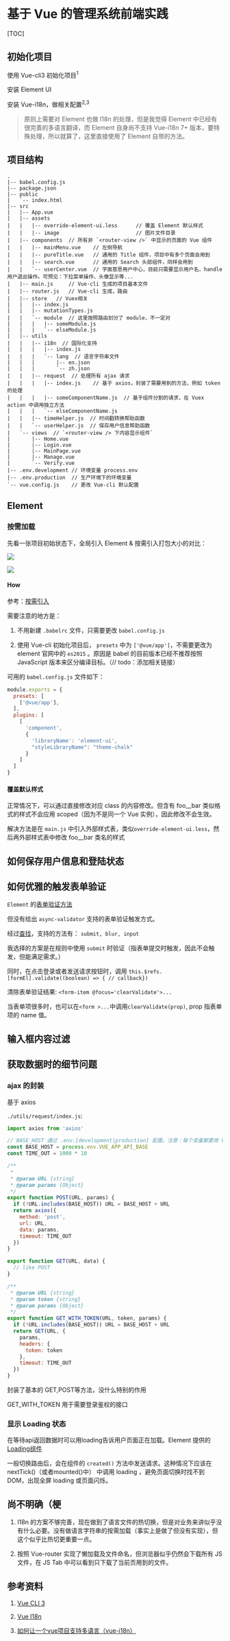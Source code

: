 # 基于 Vue 的管理系统前端实践

[TOC]

## 初始化项目

使用 Vue-cli3 初始化项目<sup>1</sup>

安装 Element UI

安装 Vue-i18n，做相关配置<sup>2,3</sup>

> 原则上需要对 Element 也做 I18n 的处理，但是我觉得 Element 中已经有很完善的多语言翻译，而 Element 自身尚不支持 Vue-i18n 7+ 版本，要特殊处理，所以就算了，这里直接使用了 Element 自带的方法。

## 项目结构

```
.
|-- babel.config.js
|-- package.json
|-- public
|   `-- index.html
|-- src
|   |-- App.vue
|   |-- assets 
|   |   |-- override-element-ui.less      // 覆盖 Element 默认样式
|   |   |-- image                         // 图片文件目录
|   |-- components  // 所有非 `<router-view />` 中显示的页面的 Vue 组件
|   |   |-- mainMenu.vue    // 左侧导航
|   |   |-- pureTitle.vue   // 通用的 Title 组件，项目中有多个页面会用到
|   |   |-- search.vue      // 通用的 Search 头部组件，同样会用到
|   |   `-- userCenter.vue  // 字面意思用户中心，目前只需要显示用户名，handle 用户退出操作。可预见：下拉菜单操作、头像显示等...
|   |-- main.js     // Vue-cli 生成的项目基本文件
|   |-- router.js   // Vue-cli 生成，路由
|   |-- store   // Vuex相关
|   |   |-- index.js
|   |   |-- mutationTypes.js
|   |   `-- module  // 这里按照路由划分了 module，不一定对
|   |   |   |-- someModule.js
|   |   |   `-- elseModule.js
|   |-- utils
|   |   |-- i18n  // 国际化支持
|   |   |   |-- index.js
|   |   |   `-- lang  // 语言字符串文件
|   |   |       |-- en.json
|   |   |       `-- zh.json
|   |   |-- request  // 处理所有 ajax 请求
|   |   |   |-- index.js    // 基于 axios，封装了需要用到的方法，例如 token 的处理
|   |   |   |-- someComponentName.js  // 基于组件分割的请求，在 Vuex action 中调用独立方法
|   |   |   `-- elseComponentName.js
|   |   |-- timeHelper.js  // 时间戳转换帮助函数
|   |   `-- userHelper.js  // 保存用户信息帮助函数
|   `-- views  // `<router-view /> 下内容显示组件`
|       |-- Home.vue
|       |-- Login.vue
|       |-- MainPage.vue
|       |-- Manage.vue
|       `-- Verify.vue
|-- .env.development // 环境变量 process.env
|-- .env.production  // 生产环境下的环境变量
`-- vue.config.js    // 更改 Vue-cli 默认配置
```

## Element 

### 按需加载

先看一张项目初始状态下，全局引入 Element & 按需引入打包大小的对比：

![](../pics/vue-manage-sys/2018-8-8_16-16-57.jpg)

![](../pics/vue-manage-sys/2018-8-8_16-16-27.jpg)

#### How

参考：[按需引入](https://element.eleme.io/#/zh-CN/component/quickstart#an-xu-yin-ru)

需要注意的地方是：

1. 不用新建 `.babelrc` 文件，只需要更改 `babel.config.js`

2. 使用 Vue-cli 初始化项目后， `presets` 中为 `['@vue/app']`，不需要更改为 element 官网中的 `es2015` 。原因是 babel 的目前版本已经不推荐按照 JavaScript 版本来区分编译目标。（// todo：添加相关链接）

可用的 `babel.config.js` 文件如下：

```javascript
module.exports = {
  presets: [
    ['@vue/app'],
  ],
  plugins: [
    [
      'component',
      {
        'libraryName': 'element-ui',
        "styleLibraryName": "theme-chalk"
      }
    ]
  ]
}
```

#### 覆盖默认样式

正常情况下，可以通过直接修改对应 class 的内容修改。但含有 foo__bar 类似格式的样式不会应用 scoped（因为不是同一个 Vue 实例），因此修改不会生效。

解决方法是在 `main.js` 中引入外部样式表，类似`override-element-ui.less`，然后再外部样式表中修改 foo__bar 类名的样式


## 如何保存用户信息和登陆状态

## 如何优雅的触发表单验证

`Element` 的[表单验证方法](https://element.eleme.io/#/zh-CN/component/form#form-attributes#biao-dan-yan-zheng)

但没有给出 `async-validator` 支持的表单验证触发方式。

经过[查找](https://regular-ui.github.io/ui-field/validation/)，支持的方法有： `submit, blur, input`

我选择的方案是在规则中使用 `submit` 时验证（指表单提交时触发，因此不会触发，但能满足需求。）

同时，在点击登录或者发送请求按钮时，调用 `this.$refs.[formEl].validate((boolean) => { // callback})`

清除表单验证结果: `<form-item @focus='clearValidate'>...`

当表单项很多时，也可以在`<form >...`中调用`clearValidate(prop)`, prop 指表单项的 name 值。

## 输入框内容过滤

## 获取数据时的细节问题

### ajax 的封装

基于 axios

`./utils/request/index.js`:

```javascript
import axios from 'axios'

// BASE_HOST 通过 .env.[development|production] 配置。注意：每个变量都要用 VUE_APP作为前缀，否则不能识别
const BASE_HOST = process.env.VUE_APP_API_BASE
const TIME_OUT = 1000 * 10

/**
 *
 * @param URL {string}
 * @param params {Object}
 */
export function POST(URL, params) {
  if (!URL.includes(BASE_HOST)) URL = BASE_HOST + URL
  return axios({
    method: 'post',
    url: URL,
    data: params,
    timeout: TIME_OUT
  })
}

export function GET(URL, data) {
  // like POST
}

/**
 * @param URL {string}
 * @param token {string}
 * @param params {Object}
 */
export function GET_WITH_TOKEN(URL, token, params) {
  if (!URL.includes(BASE_HOST)) URL = BASE_HOST + URL
  return GET(URL, {
    params,
    headers: {
      token: token
    },
    timeout: TIME_OUT
  })
}

```

封装了基本的 GET,POST等方法，没什么特别的作用

GET_WITH_TOKEN 用于需要登录鉴权的接口

### 显示 Loading 状态

在等待api返回数据时可以用loading告诉用户页面正在加载。Element 提供的 [Loading组件](https://element.eleme.io/#/zh-CN/component/loading)

一般切换路由后，会在组件的 `created()` 方法中发送请求。这种情况下应该在 nextTick()（或者mounted()中） 中调用 loading ，避免页面切换时找不到 DOM，出现全屏 loading 或页面闪烁。

## 

## 尚不明确（梗

1. I18n 的方案不够完善，现在做到了语言文件的热切换，但是对业务来讲似乎没有什么必要。没有做语言字符串的按需加载（事实上是做了但没有实现），但这个似乎比热切更重要一点。

2. 按照 Vue-router 实现了懒加载及文件命名，但浏览器似乎仍然会下载所有 JS 文件，在 JS Tab 中可以看到只下载了当前页用到的文件。



## 参考资料

1. [Vue CLI 3](https://cli.vuejs.org/guide/)

2. [Vue I18n](https://kazupon.github.io/vue-i18n/)

3. [如何让一个vue项目支持多语言（vue-i18n）](https://segmentfault.com/a/1190000015008808)

